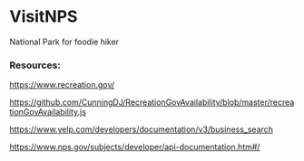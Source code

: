 # VisitNPS
National Park for foodie hiker

### Resources:
https://www.recreation.gov/

https://github.com/CunningDJ/RecreationGovAvailability/blob/master/recreationGovAvailability.js

https://www.yelp.com/developers/documentation/v3/business_search

https://www.nps.gov/subjects/developer/api-documentation.htm#/


